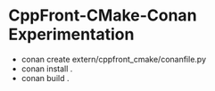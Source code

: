 # CppFront-CMake-Conan Experimentation

* conan create extern/cppfront_cmake/conanfile.py
* conan install .
* conan build .
